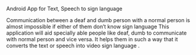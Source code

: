  Android App for Text, Speech to sign language 



Communication between a deaf and dumb person with a normal person is almost impossible if either of them don’t know sign language
This application will aid specially able people like deaf, dumb  to communicate with normal person and vice versa. 
It helps them in such a way that it converts the text or speech  into video sign language .
